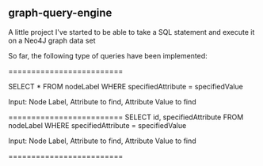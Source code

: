 graph-query-engine
--------------------------------------------------------------------


A little project I've started to be able to take a SQL statement and execute it on a Neo4J graph data set

So far, the following type of queries have been implemented: 

=========================

SELECT 	* 
FROM 	nodeLabel 
WHERE 	specifiedAttribute = specifiedValue

Input: Node Label, Attribute to find, Attribute Value to find

=========================
SELECT 	id, 
		specifiedAttribute 
FROM 	nodeLabel 
WHERE 	specifiedAttribute = specifiedValue

Input: Node Label, Attribute to find, Attribute Value to find

=========================